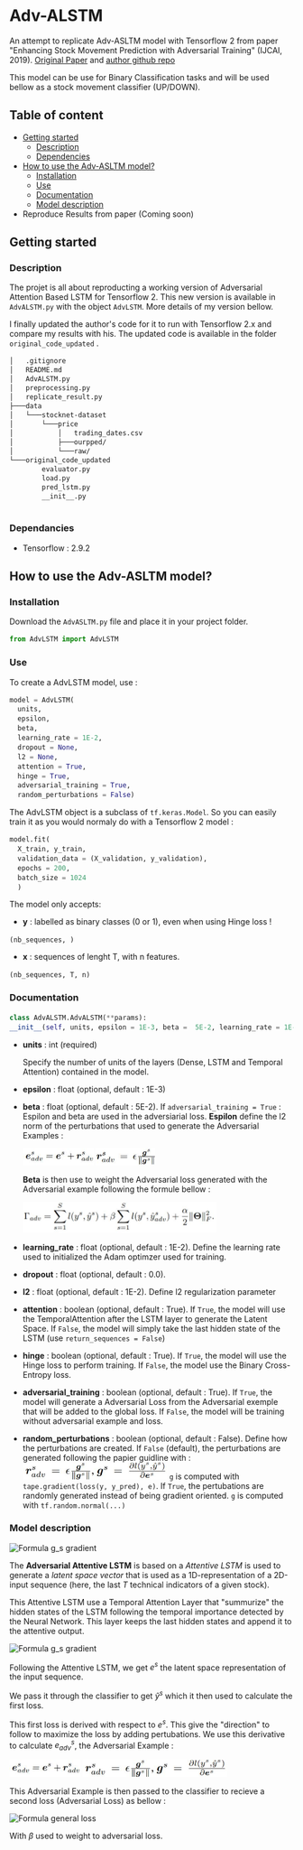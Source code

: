 # Adv-ALSTM
An attempt to replicate Adv-ASLTM model with Tensorflow 2 from paper "Enhancing Stock Movement Prediction with Adversarial Training" (IJCAI, 2019). [Original Paper](https://arxiv.org/pdf/1810.09936.pdf) and [author github repo](https://github.com/fulifeng/Adv-ALSTM)

This model can be use for Binary Classification tasks and will be used bellow as a stock movement classifier (UP/DOWN).

## Table of content
- [Getting started](#getting-started)
  - [Description](#description)
  - [Dependencies](#dependancies)
- [How to use the Adv-ASLTM model?](#how-to-use-the-adv-asltm-model)
  - [Installation](#installation)
  - [Use](#use)
  - [Documentation](#documentation)
  - [Model description](#model-description)
- Reproduce Results from paper (Coming soon)

## Getting started
### Description
The projet is all about reproducting a working version of Adversarial Attention Based LSTM for Tensorflow 2. This new version is available in ```AdvALSTM.py``` with the object ```AdvLSTM```.
More details of my version bellow.

I finally updated the author's code for it to run with Tensorflow 2.x and compare my results with his. The updated code is available in the folder ```original_code_updated``` .
```
│   .gitignore
│   README.md
│   AdvALSTM.py
│   preprocessing.py
│   replicate_result.py
├───data
│   └───stocknet-dataset
│       └───price
│           │   trading_dates.csv
│           ├───ourpped/
│           └───raw/
└───original_code_updated
        evaluator.py
        load.py
        pred_lstm.py
        __init__.py


```
### Dependancies
- Tensorflow : 2.9.2

## How to use the Adv-ASLTM model?
### Installation
Download the ```AdvASLTM.py``` file and place it in your project folder.

```python
from AdvLSTM import AdvLSTM
```
### Use
To create a AdvLSTM model, use :

```python
model = AdvLSTM(
  units, 
  epsilon, 
  beta, 
  learning_rate = 1E-2, 
  dropout = None, 
  l2 = None, 
  attention = True, 
  hinge = True, 
  adversarial_training = True, 
  random_perturbations = False)
```
The AdvLSTM object is a subclass of ```tf.keras.Model```. So you can easily train it as you would normaly do with a Tensorflow 2 model : 
```python
model.fit(
  X_train, y_train, 
  validation_data = (X_validation, y_validation),
  epochs = 200, 
  batch_size = 1024
  )
```
The model only accepts:
-  **y** : labelled as binary classes (0 or 1), even when using Hinge loss !

```(nb_sequences, )```
-  **x** : sequences of lenght T, with n features.

```(nb_sequences, T, n)```

### Documentation
```python
class AdvALSTM.AdvALSTM(**params):
__init__(self, units, epsilon = 1E-3, beta =  5E-2, learning_rate = 1E-2, dropout = None, l2 = None, attention = True, hinge = True, adversarial_training = True, random_perturbations = False)
```
- **units** : int (required)

  Specify the number of units of the layers (Dense, LSTM and Temporal Attention) contained in the model.

- **epsilon** : float (optional, default : 1E-3)
- **beta** : float (optional, default : 5E-2). If ```adversarial_training = True``` : Espilon and beta are used in the adversiarial loss. **Espilon** define the l2 norm of the perturbations that used to generate the Adversarial Examples :

  <img alt="Formula e_adv" src="https://github.com/ClementPerroud/Adv-ALSTM/blob/main/readme_images/e_adv.JPG?raw=true" height = "30"/>

  <img alt="Formula r_adv" src="https://github.com/ClementPerroud/Adv-ALSTM/blob/main/readme_images/r_adv.JPG?raw=true" height = "30"/>

  **Beta** is then use to weight the Adversarial loss generated with the Adversarial example following the formule bellow :

  <img alt="Formula general loss" src ="https://github.com/ClementPerroud/Adv-ALSTM/blob/main/readme_images/global_loss.JPG?raw=true" height = "55"/>



- **learning_rate** : float (optional, default : 1E-2). Define the learning rate used to initialized the Adam optimzer used for training.
- **dropout** : float (optional, default : 0.0).
- **l2** : float (optional, default : 1E-2). Define l2 regularization parameter
- **attention** : boolean (optional, default : True). If ```True```, the model will use the TemporalAttention after the LSTM layer to generate the Latent Space. If ```False```, the model will simply take the last hidden state of the LSTM (use ```return_sequences = False```)
- **hinge** : boolean (optional, default : True). If ```True```, the model will use the Hinge loss to perform training. If ```False```, the model use the Binary Cross-Entropy loss.
- **adversarial_training** : boolean (optional, default : True). If ```True```, the model will generate a Adversarial Loss from the Adversarial exemple that will be added to the global loss. If ```False```, the model will be training without adversarial example and loss.
- **random_perturbations** : boolean (optional, default : False). Define how the perturbations are created. If ```False``` (default), the perturbations are generated following the papier guidline with :
  <img alt="Formula g_s gradient" src = "https://github.com/ClementPerroud/Adv-ALSTM/blob/main/readme_images/g_s.JPG?raw=true" height = "30" />
  ```g``` is computed with ```tape.gradient(loss(y, y_pred), e)```. If ```True```, the pertubations are randomly generated instead of being gradient oriented. ```g``` is computed with ```tf.random.normal(...)```

### Model description

<img alt="Formula g_s gradient" src = "https://github.com/ClementPerroud/Adv-ALSTM/blob/main/readme_images/adv_lstm.JPG?raw=true" height = "30" />

The **Adversarial Attentive LSTM** is based on a *Attentive LSTM* is used to generate a *latent space vector* that is used as a 1D-representation of a 2D-input sequence (here, the last *T* technical indicators of a given stock).

This Attentive LSTM use a Temporal Attention Layer that "summurize" the hidden states of the LSTM following the temporal importance detected by the Neural Network. This layer keeps the last hidden states and append it to the attentive output.


<img alt="Formula g_s gradient" src = "https://github.com/ClementPerroud/Adv-ALSTM/blob/main/readme_images/adv_lstm.JPG?raw=true" height = "30" />

Following the Attentive LSTM, we get *$e^s$* the latent space representation of the input sequence.

We pass it through the classifier to get *$\hat{y}^s$* which it then used to calculate the first loss. 

This first loss is derived with respect to *$e^s$*. This give the "direction" to follow to maximize the loss by adding pertubations. We use this derivative to calculate $e_{adv}^{s}$, the Adversarial Example :


<img alt="Formula e_adv" src="https://github.com/ClementPerroud/Adv-ALSTM/blob/main/readme_images/e_adv.JPG?raw=true" height = "30"/>

<img alt="Formula r_adv" src="https://github.com/ClementPerroud/Adv-ALSTM/blob/main/readme_images/g_s.JPG?raw=true" height = "30"/>

This Adversarial Example is then passed to the classifier to recieve a second loss (Adversarial Loss) as bellow : 

<img alt="Formula general loss" src ="https://github.com/ClementPerroud/Adv-ALSTM/blob/main/readme_images/global_loss_description.JPG?raw=true" height = "70"/>


With $\beta$ used to weight to adversarial loss.